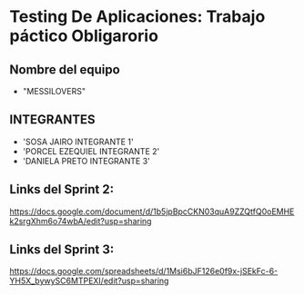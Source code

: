 # Testing De Aplicaciones: Trabajo páctico Obligarorio



## Nombre del equipo

-    "MESSILOVERS"

## INTEGRANTES
   
-   'SOSA JAIRO INTEGRANTE 1'
-   'PORCEL EZEQUIEL INTEGRANTE 2'
-   'DANIELA PRETO INTEGRANTE 3'

## Links del Sprint 2:
https://docs.google.com/document/d/1b5jpBpcCKN03quA9ZZQtfQ0oEMHEk2srgXhm6o74wbA/edit?usp=sharing

## Links del Sprint 3:
https://docs.google.com/spreadsheets/d/1Msi6bJF126e0f9x-jSEkFc-6-YH5X_bywySC6MTPEXI/edit?usp=sharing
